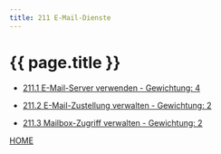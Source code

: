 ```yaml
---
title: 211 E-Mail-Dienste
---
```


# {{ page.title }}


- [211.1 E-Mail-Server verwenden - Gewichtung: 4](./211.1.html)

- [211.2 E-Mail-Zustellung verwalten - Gewichtung: 2](./211.2.html)

- [211.3 Mailbox-Zugriff verwalten  - Gewichtung: 2](./211.3.html)

[HOME](./)
